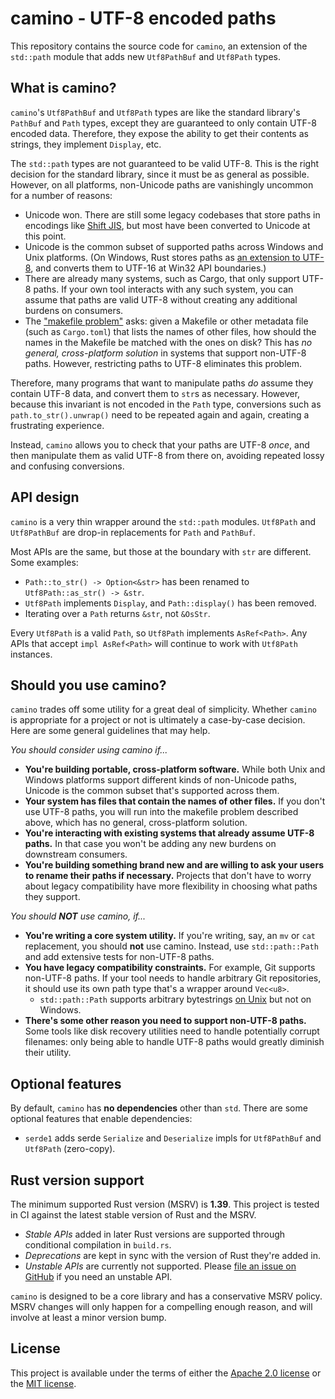 # camino - UTF-8 encoded paths

This repository contains the source code for `camino`, an extension of the `std::path` module that adds new
`Utf8PathBuf` and `Utf8Path` types.

## What is camino?

`camino`'s `Utf8PathBuf` and `Utf8Path` types are like the standard library's `PathBuf` and `Path` types, except they
are guaranteed to only contain UTF-8 encoded data. Therefore, they expose the ability to get their
contents as strings, they implement `Display`, etc.

The `std::path` types are not guaranteed to be valid UTF-8. This is the right decision for the standard library,
since it must be as general as possible. However, on all platforms, non-Unicode paths are vanishingly uncommon for a
number of reasons:
* Unicode won. There are still some legacy codebases that store paths in encodings like [Shift JIS], but most
  have been converted to Unicode at this point.
* Unicode is the common subset of supported paths across Windows and Unix platforms. (On Windows, Rust stores paths
  as [an extension to UTF-8](https://simonsapin.github.io/wtf-8/), and converts them to UTF-16 at Win32
  API boundaries.)
* There are already many systems, such as Cargo, that only support UTF-8 paths. If your own tool interacts with any such
  system, you can assume that paths are valid UTF-8 without creating any additional burdens on consumers.
* The ["makefile problem"](https://www.mercurial-scm.org/wiki/EncodingStrategy#The_.22makefile_problem.22) asks: given a
  Makefile or other metadata file (such as `Cargo.toml`) that lists the names of other files, how should the names in
  the Makefile be matched with the ones on disk? This has *no general, cross-platform solution* in systems that support
  non-UTF-8 paths. However, restricting paths to UTF-8 eliminates this problem.

[Shift JIS]: https://en.wikipedia.org/wiki/Shift_JIS

Therefore, many programs that want to manipulate paths *do* assume they contain UTF-8 data, and convert them to `str`s
as  necessary. However, because this invariant is not encoded in the `Path` type, conversions such as
`path.to_str().unwrap()` need to be repeated again and again, creating a frustrating experience.

Instead, `camino` allows you to check that your paths are UTF-8 *once*, and then manipulate them
as valid UTF-8 from there on, avoiding repeated lossy and confusing conversions.

## API design

`camino` is a very thin wrapper around the `std::path` modules. `Utf8Path` and `Utf8PathBuf` are drop-in replacements
for `Path` and `PathBuf`.

Most APIs are the same, but those at the boundary with `str` are different. Some examples:
* `Path::to_str() -> Option<&str>` has been renamed to `Utf8Path::as_str() -> &str`.
* `Utf8Path` implements `Display`, and `Path::display()` has been removed.
* Iterating over a `Path` returns `&str`, not `&OsStr`.

Every `Utf8Path` is a valid `Path`, so `Utf8Path` implements `AsRef<Path>`. Any APIs that accept `impl AsRef<Path>`
will continue to work with `Utf8Path` instances.

## Should you use camino?

`camino` trades off some utility for a great deal of simplicity. Whether `camino` is appropriate for a project or not
is ultimately a case-by-case decision. Here are some general guidelines that may help.

*You should consider using camino if...*

* **You're building portable, cross-platform software.** While both Unix and Windows platforms support different kinds
  of non-Unicode paths, Unicode is the common subset that's supported across them.
* **Your system has files that contain the names of other files.** If you don't use UTF-8 paths, you will run into the
  makefile problem described above, which has no general, cross-platform solution.
* **You're interacting with existing systems that already assume UTF-8 paths.** In that case you won't be adding any new
  burdens on downstream consumers.
* **You're building something brand new and are willing to ask your users to rename their paths if necessary.** Projects
  that don't have to worry about legacy compatibility have more flexibility in choosing what paths they support.

*You should **NOT** use camino, if...*

* **You're writing a core system utility.** If you're writing, say, an `mv` or `cat` replacement, you should
  **not** use camino. Instead, use `std::path::Path` and add extensive tests for non-UTF-8 paths.
* **You have legacy compatibility constraints.** For example, Git supports non-UTF-8 paths. If your tool needs to handle
  arbitrary Git repositories, it should use its own path type that's a wrapper around `Vec<u8>`. 
  * `std::path::Path` supports arbitrary bytestrings [on Unix] but not on Windows.
* **There's some other reason you need to support non-UTF-8 paths.** Some tools like disk recovery utilities need to
  handle potentially corrupt filenames: only being able to handle UTF-8 paths would greatly diminish their utility.

[on Unix]: https://doc.rust-lang.org/std/os/unix/ffi/index.html

## Optional features

By default, `camino` has **no dependencies** other than `std`. There are some optional features that enable
dependencies:
* `serde1` adds serde `Serialize` and `Deserialize` impls for `Utf8PathBuf` and `Utf8Path` (zero-copy).

## Rust version support

The minimum supported Rust version (MSRV) is **1.39**. This project is tested in CI against the latest stable version of
Rust and the MSRV.
* *Stable APIs* added in later Rust versions are supported through conditional compilation in `build.rs`.
* *Deprecations* are kept in sync with the version of Rust they're added in.
* *Unstable APIs* are currently not supported. Please
  [file an issue on GitHub](https://github.com/sunshowers/camino/issues/new) if you need an unstable API.

`camino` is designed to be a core library and has a conservative MSRV policy. MSRV changes will only happen for
a compelling enough reason, and will involve at least a minor version bump.

## License

This project is available under the terms of either the [Apache 2.0 license](LICENSE-APACHE) or the [MIT
license](LICENSE-MIT).
